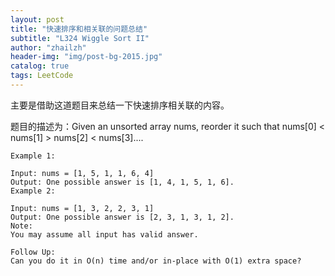 ```yaml
---
layout: post
title: "快速排序和相关联的问题总结"
subtitle: "L324 Wiggle Sort II"
author: "zhailzh"  
header-img: "img/post-bg-2015.jpg"  
catalog: true
tags: LeetCode  
---
```


主要是借助这道题目来总结一下快速排序相关联的内容。
<!--more-->
题目的描述为：Given an unsorted array nums, reorder it such that nums[0] < nums[1] > nums[2] < nums[3]....

~~~
Example 1:

Input: nums = [1, 5, 1, 1, 6, 4]
Output: One possible answer is [1, 4, 1, 5, 1, 6].
Example 2:

Input: nums = [1, 3, 2, 2, 3, 1]
Output: One possible answer is [2, 3, 1, 3, 1, 2].
Note:
You may assume all input has valid answer.

Follow Up:
Can you do it in O(n) time and/or in-place with O(1) extra space?
~~~